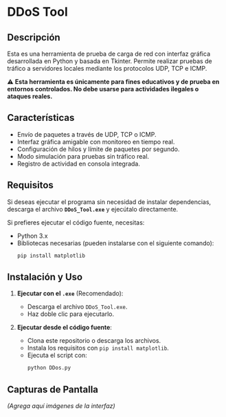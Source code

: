 # DDoS Tool

## Descripción
Esta es una herramienta de prueba de carga de red con interfaz gráfica desarrollada en Python y basada en Tkinter. Permite realizar pruebas de tráfico a servidores locales mediante los protocolos UDP, TCP e ICMP.

⚠ **Esta herramienta es únicamente para fines educativos y de prueba en entornos controlados. No debe usarse para actividades ilegales o ataques reales.**

## Características
- Envío de paquetes a través de UDP, TCP o ICMP.
- Interfaz gráfica amigable con monitoreo en tiempo real.
- Configuración de hilos y límite de paquetes por segundo.
- Modo simulación para pruebas sin tráfico real.
- Registro de actividad en consola integrada.

## Requisitos
Si deseas ejecutar el programa sin necesidad de instalar dependencias, descarga el archivo **`DDoS_Tool.exe`** y ejecútalo directamente.

Si prefieres ejecutar el código fuente, necesitas:
- Python 3.x
- Bibliotecas necesarias (pueden instalarse con el siguiente comando):
  ```sh
  pip install matplotlib
  ```

## Instalación y Uso
1. **Ejecutar con el `.exe`** (Recomendado):
   - Descarga el archivo `DDoS_Tool.exe`.
   - Haz doble clic para ejecutarlo.

2. **Ejecutar desde el código fuente**:
   - Clona este repositorio o descarga los archivos.
   - Instala los requisitos con `pip install matplotlib`.
   - Ejecuta el script con:
     ```sh
     python DDos.py
     ```

## Capturas de Pantalla
_(Agrega aquí imágenes de la interfaz)_

